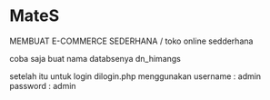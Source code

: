 # MateS
MEMBUAT  E-COMMERCE SEDERHANA / toko online sedderhana

coba saja buat nama databsenya dn_himangs

setelah itu untuk login dilogin.php menggunakan
username : admin
password : admin
